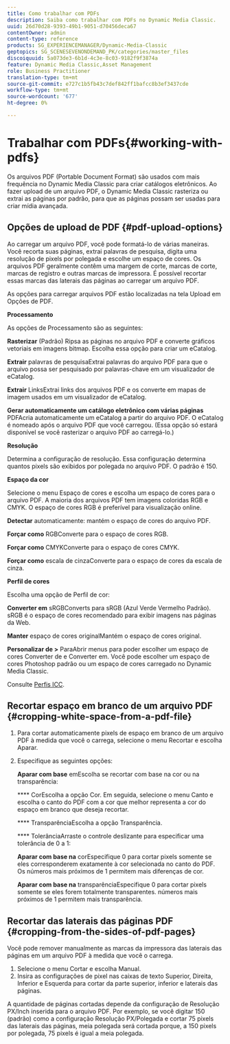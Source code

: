 ```yaml
---
title: Como trabalhar com PDFs
description: Saiba como trabalhar com PDFs no Dynamic Media Classic.
uuid: 26d70d28-9393-49b1-9051-d70456deca67
contentOwner: admin
content-type: reference
products: SG_EXPERIENCEMANAGER/Dynamic-Media-Classic
geptopics: SG_SCENESEVENONDEMAND_PK/categories/master_files
discoiquuid: 5a073de3-6b1d-4c3e-8c03-9182f9f3874a
feature: Dynamic Media Classic,Asset Management
role: Business Practitioner
translation-type: tm+mt
source-git-commit: e727c1b5fb43c7def842ff1bafcc8b3ef3437cde
workflow-type: tm+mt
source-wordcount: '677'
ht-degree: 0%

---
```



# Trabalhar com PDFs{#working-with-pdfs}

Os arquivos PDF (Portable Document Format) são usados com mais frequência no Dynamic Media Classic para criar catálogos eletrônicos. Ao fazer upload de um arquivo PDF, o Dynamic Media Classic rasteriza ou extrai as páginas por padrão, para que as páginas possam ser usadas para criar mídia avançada.

## Opções de upload de PDF {#pdf-upload-options}

Ao carregar um arquivo PDF, você pode formatá-lo de várias maneiras. Você recorta suas páginas, extrai palavras de pesquisa, digita uma resolução de pixels por polegada e escolhe um espaço de cores. Os arquivos PDF geralmente contêm uma margem de corte, marcas de corte, marcas de registro e outras marcas de impressora. É possível recortar essas marcas das laterais das páginas ao carregar um arquivo PDF.

As opções para carregar arquivos PDF estão localizadas na tela Upload em Opções de PDF.

**Processamento**

As opções de Processamento são as seguintes:

**Rasterizar**  (Padrão) Ripsa as páginas no arquivo PDF e converte gráficos vetoriais em imagens bitmap. Escolha essa opção para criar um eCatalog.

**Extrair** palavras de pesquisaExtrai palavras do arquivo PDF para que o arquivo possa ser pesquisado por palavras-chave em um visualizador de eCatalog.

**Extrair** LinksExtrai links dos arquivos PDF e os converte em mapas de imagem usados em um visualizador de eCatalog.

**Gerar automaticamente um catálogo eletrônico com várias páginas** PDFAcria automaticamente um eCatalog a partir do arquivo PDF. O eCatalog é nomeado após o arquivo PDF que você carregou. (Essa opção só estará disponível se você rasterizar o arquivo PDF ao carregá-lo.)

**Resolução**

Determina a configuração de resolução. Essa configuração determina quantos pixels são exibidos por polegada no arquivo PDF. O padrão é 150.

**Espaço da cor**

Selecione o menu Espaço de cores e escolha um espaço de cores para o arquivo PDF. A maioria dos arquivos PDF tem imagens coloridas RGB e CMYK. O espaço de cores RGB é preferível para visualização online.

**Detectar** automaticamente: mantém o espaço de cores do arquivo PDF.

**Forçar como** RGBConverte para o espaço de cores RGB.

**Forçar como** CMYKConverte para o espaço de cores CMYK.

**Forçar como** escala de cinzaConverte para o espaço de cores da escala de cinza.

**Perfil de cores**

Escolha uma opção de Perfil de cor:

**Converter em** sRGBConverts para sRGB (Azul Verde Vermelho Padrão). sRGB é o espaço de cores recomendado para exibir imagens nas páginas da Web.

**Manter** espaço de cores originalMantém o espaço de cores original.

**Personalizar de >** ParaAbrir menus para poder escolher um espaço de cores Converter de e Converter em. Você pode escolher um espaço de cores Photoshop padrão ou um espaço de cores carregado no Dynamic Media Classic.

Consulte [Perfis ICC](icc-profiles.md#icc_profiles).

## Recortar espaço em branco de um arquivo PDF {#cropping-white-space-from-a-pdf-file}

1. Para cortar automaticamente pixels de espaço em branco de um arquivo PDF à medida que você o carrega, selecione o menu Recortar e escolha Aparar.
1. Especifique as seguintes opções:

   **Aparar com base** emEscolha se recortar com base na cor ou na transparência:

   **** CorEscolha a opção Cor. Em seguida, selecione o menu Canto e escolha o canto do PDF com a cor que melhor representa a cor do espaço em branco que deseja recortar.

   **** TransparênciaEscolha a opção Transparência.

   **** TolerânciaArraste o controle deslizante para especificar uma tolerância de 0 a 1:

   **Aparar com base na** corEspecifique 0 para cortar pixels somente se eles corresponderem exatamente à cor selecionada no canto do PDF. Os números mais próximos de 1 permitem mais diferenças de cor.

   **Aparar com base na** transparênciaEspecifique 0 para cortar pixels somente se eles forem totalmente transparentes. números mais próximos de 1 permitem mais transparência.

## Recortar das laterais das páginas PDF {#cropping-from-the-sides-of-pdf-pages}

Você pode remover manualmente as marcas da impressora das laterais das páginas em um arquivo PDF à medida que você o carrega.

1. Selecione o menu Cortar e escolha Manual.
1. Insira as configurações de pixel nas caixas de texto Superior, Direita, Inferior e Esquerda para cortar da parte superior, inferior e laterais das páginas.

A quantidade de páginas cortadas depende da configuração de Resolução PX/Inch inserida para o arquivo PDF. Por exemplo, se você digitar 150 (padrão) como a configuração Resolução PX/Polegada e cortar 75 pixels das laterais das páginas, meia polegada será cortada porque, a 150 pixels por polegada, 75 pixels é igual a meia polegada.
